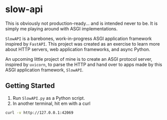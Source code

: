 # slow-api

This is obviously not production-ready... and is intended never to be.
It is simply me playing around with ASGI implementations.

`SlowAPI` is a barebones, work-in-progress ASGI application framework inspired by `FastAPI`.
This project was created as an exercise to learn more about HTTP servers, web application frameworks, and async Python.

An upcoming little project of mine is to create an ASGI protocol server, inspired by `uvicorn`, to parse the HTTP and hand over to apps made by this ASGI application framework, `SlowAPI`.

## Getting Started
1. Run `SlowAPI.py` as a Python script.
2. In another terminal, hit em with a curl
```bash
curl -v http://127.0.0.1:42069
```
